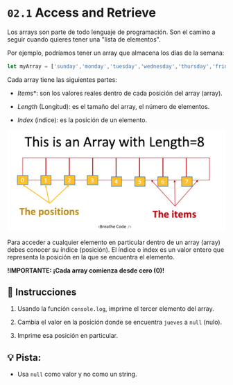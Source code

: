 # `02.1` Access and Retrieve

Los arrays son parte de todo lenguaje de programación. Son el camino a seguir cuando quieres tener una "lista de elementos".

Por ejemplo, podríamos tener un array que almacena los días de la semana:

```js
let myArray = ['sunday','monday','tuesday','wednesday','thursday','friday','saturday'];
```

Cada array tiene las siguientes partes:

- *Item*s*: son los valores reales dentro de cada posición del array (array).

- *Length* (Longitud): es el tamaño del array, el número de elementos.

- *Index* (indice): es la posición de un elemento.

![Como funciona un array](../../.learn/assets/DbmSOHT.png?raw=true)

Para acceder a cualquier elemento en particular dentro de un array (array) debes conocer su índice (posición). El índice o index es un valor entero que representa la posición en la que se encuentra el elemento. 

**!IMPORTANTE: ¡Cada array comienza desde cero (0)!**

## 📝 Instrucciones

1. Usando la función `console.log`, imprime el tercer elemento del array.

2. Cambia el valor en la posición donde se encuentra `jueves` a `null` (nulo).

3. Imprime esa posición en particular.

## 💡 Pista:

 + Usa `null` como valor y no como un string.
